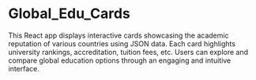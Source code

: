 # Global_Edu_Cards
This React app displays interactive cards showcasing the academic reputation of various countries using JSON data. Each card highlights university rankings, accreditation, tuition fees, etc. Users can explore and compare global education options through an engaging and intuitive interface.
